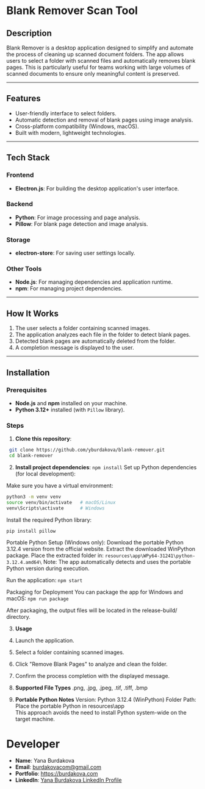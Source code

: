 # **Blank Remover Scan Tool**

## **Description**

Blank Remover is a desktop application designed to simplify and automate the process of cleaning up scanned document folders. The app allows users to select a folder with scanned files and automatically removes blank pages. This is particularly useful for teams working with large volumes of scanned documents to ensure only meaningful content is preserved.

---

## **Features**

- User-friendly interface to select folders.
- Automatic detection and removal of blank pages using image analysis.
- Cross-platform compatibility (Windows, macOS).
- Built with modern, lightweight technologies.

---

## **Tech Stack**

### **Frontend**
- **Electron.js**: For building the desktop application's user interface.

### **Backend**
- **Python**: For image processing and page analysis.
- **Pillow**: For blank page detection and image analysis.

### **Storage**
- **electron-store**: For saving user settings locally.

### **Other Tools**
- **Node.js**: For managing dependencies and application runtime.
- **npm**: For managing project dependencies.

---

## **How It Works**

1. The user selects a folder containing scanned images.
2. The application analyzes each file in the folder to detect blank pages.
3. Detected blank pages are automatically deleted from the folder.
4. A completion message is displayed to the user.

---

## **Installation**

### Prerequisites
- **Node.js** and **npm** installed on your machine.
- **Python 3.12+** installed (with `Pillow` library).

### Steps

1. **Clone this repository**:
  ```bash
   git clone https://github.com/yburdakova/blank-remover.git
   cd blank-remover
   ```

2. **Install project dependencies**:
```npm install```
Set up Python dependencies (for local development):

Make sure you have a virtual environment:
```bash
python3 -m venv venv
source venv/bin/activate   # macOS/Linux
venv\Scripts\activate      # Windows
```
Install the required Python library:
```bash
pip install pillow
```
Portable Python Setup (Windows only):
Download the portable Python 3.12.4 version from the official website.
Extract the downloaded WinPython package.
Place the extracted folder in:
```resources\app\WPy64-31241\python-3.12.4.amd64\```
Note: The app automatically detects and uses the portable Python version during execution.

Run the application:
```npm start```

Packaging for Deployment
You can package the app for Windows and macOS:
```npm run package```

After packaging, the output files will be located in the release-build/ directory.

3. **Usage**
1. Launch the application.
2. Select a folder containing scanned images.
3. Click "Remove Blank Pages" to analyze and clean the folder.
4. Confirm the process completion with the displayed message.

4. **Supported File Types**
.png, .jpg, .jpeg, .tif, .tiff, .bmp

5. **Portable Python Notes**
Version: Python 3.12.4 (WinPython)
Folder Path: Place the portable Python in resources\app\
This approach avoids the need to install Python system-wide on the target machine.

# Developer

- **Name**: Yana Burdakova
- **Email**: burdakovacom@gmail.com
- **Portfolio**: https://burdakova.com
- **LinkedIn**: [Yana Burdakova LinkedIn Profile](https://www.linkedin.com/in/yana-burdakova/)

